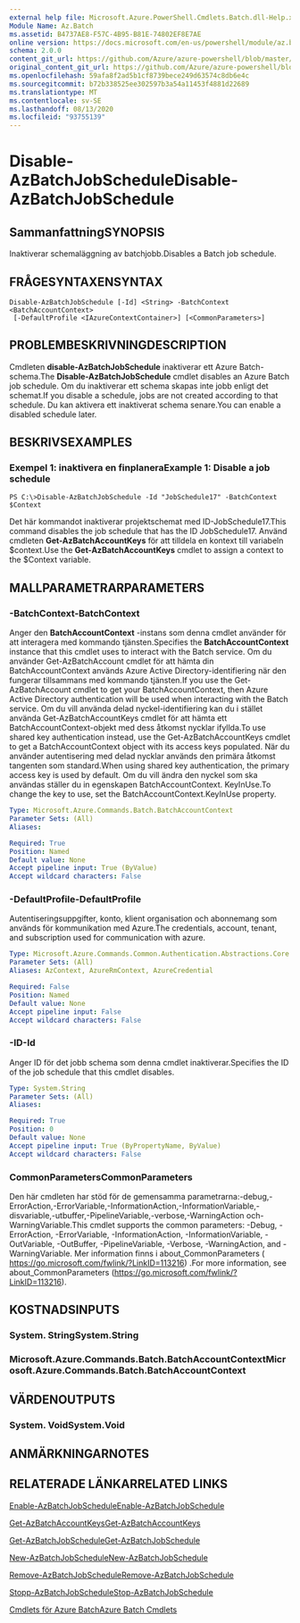 ```yaml
---
external help file: Microsoft.Azure.PowerShell.Cmdlets.Batch.dll-Help.xml
Module Name: Az.Batch
ms.assetid: B4737AE8-F57C-4B95-B81E-74802EF8E7AE
online version: https://docs.microsoft.com/en-us/powershell/module/az.batch/disable-azbatchjobschedule
schema: 2.0.0
content_git_url: https://github.com/Azure/azure-powershell/blob/master/src/Batch/Batch/help/Disable-AzBatchJobSchedule.md
original_content_git_url: https://github.com/Azure/azure-powershell/blob/master/src/Batch/Batch/help/Disable-AzBatchJobSchedule.md
ms.openlocfilehash: 59afa8f2ad5b1cf8739bece249d63574c8db6e4c
ms.sourcegitcommit: b72b338525ee302597b3a54a11453f4881d22689
ms.translationtype: MT
ms.contentlocale: sv-SE
ms.lasthandoff: 08/13/2020
ms.locfileid: "93755139"
---
```

# <span data-ttu-id="43ef4-101">Disable-AzBatchJobSchedule</span><span class="sxs-lookup"><span data-stu-id="43ef4-101">Disable-AzBatchJobSchedule</span></span>

## <span data-ttu-id="43ef4-102">Sammanfattning</span><span class="sxs-lookup"><span data-stu-id="43ef4-102">SYNOPSIS</span></span>
<span data-ttu-id="43ef4-103">Inaktiverar schemaläggning av batchjobb.</span><span class="sxs-lookup"><span data-stu-id="43ef4-103">Disables a Batch job schedule.</span></span>

## <span data-ttu-id="43ef4-104">FRÅGESYNTAXEN</span><span class="sxs-lookup"><span data-stu-id="43ef4-104">SYNTAX</span></span>

```
Disable-AzBatchJobSchedule [-Id] <String> -BatchContext <BatchAccountContext>
 [-DefaultProfile <IAzureContextContainer>] [<CommonParameters>]
```

## <span data-ttu-id="43ef4-105">PROBLEMBESKRIVNING</span><span class="sxs-lookup"><span data-stu-id="43ef4-105">DESCRIPTION</span></span>
<span data-ttu-id="43ef4-106">Cmdleten **disable-AzBatchJobSchedule** inaktiverar ett Azure Batch-schema.</span><span class="sxs-lookup"><span data-stu-id="43ef4-106">The **Disable-AzBatchJobSchedule** cmdlet disables an Azure Batch job schedule.</span></span>
<span data-ttu-id="43ef4-107">Om du inaktiverar ett schema skapas inte jobb enligt det schemat.</span><span class="sxs-lookup"><span data-stu-id="43ef4-107">If you disable a schedule, jobs are not created according to that schedule.</span></span>
<span data-ttu-id="43ef4-108">Du kan aktivera ett inaktiverat schema senare.</span><span class="sxs-lookup"><span data-stu-id="43ef4-108">You can enable a disabled schedule later.</span></span>

## <span data-ttu-id="43ef4-109">BESKRIVS</span><span class="sxs-lookup"><span data-stu-id="43ef4-109">EXAMPLES</span></span>

### <span data-ttu-id="43ef4-110">Exempel 1: inaktivera en finplanera</span><span class="sxs-lookup"><span data-stu-id="43ef4-110">Example 1: Disable a job schedule</span></span>
```
PS C:\>Disable-AzBatchJobSchedule -Id "JobSchedule17" -BatchContext $Context
```

<span data-ttu-id="43ef4-111">Det här kommandot inaktiverar projektschemat med ID-JobSchedule17.</span><span class="sxs-lookup"><span data-stu-id="43ef4-111">This command disables the job schedule that has the ID JobSchedule17.</span></span>
<span data-ttu-id="43ef4-112">Använd cmdleten **Get-AzBatchAccountKeys** för att tilldela en kontext till variabeln $context.</span><span class="sxs-lookup"><span data-stu-id="43ef4-112">Use the **Get-AzBatchAccountKeys** cmdlet to assign a context to the $Context variable.</span></span>

## <span data-ttu-id="43ef4-113">MALLPARAMETRAR</span><span class="sxs-lookup"><span data-stu-id="43ef4-113">PARAMETERS</span></span>

### <span data-ttu-id="43ef4-114">-BatchContext</span><span class="sxs-lookup"><span data-stu-id="43ef4-114">-BatchContext</span></span>
<span data-ttu-id="43ef4-115">Anger den **BatchAccountContext** -instans som denna cmdlet använder för att interagera med kommando tjänsten.</span><span class="sxs-lookup"><span data-stu-id="43ef4-115">Specifies the **BatchAccountContext** instance that this cmdlet uses to interact with the Batch service.</span></span>
<span data-ttu-id="43ef4-116">Om du använder Get-AzBatchAccount cmdlet för att hämta din BatchAccountContext används Azure Active Directory-identifiering när den fungerar tillsammans med kommando tjänsten.</span><span class="sxs-lookup"><span data-stu-id="43ef4-116">If you use the Get-AzBatchAccount cmdlet to get your BatchAccountContext, then Azure Active Directory authentication will be used when interacting with the Batch service.</span></span> <span data-ttu-id="43ef4-117">Om du vill använda delad nyckel-identifiering kan du i stället använda Get-AzBatchAccountKeys cmdlet för att hämta ett BatchAccountContext-objekt med dess åtkomst nycklar ifyllda.</span><span class="sxs-lookup"><span data-stu-id="43ef4-117">To use shared key authentication instead, use the Get-AzBatchAccountKeys cmdlet to get a BatchAccountContext object with its access keys populated.</span></span> <span data-ttu-id="43ef4-118">När du använder autentisering med delad nycklar används den primära åtkomst tangenten som standard.</span><span class="sxs-lookup"><span data-stu-id="43ef4-118">When using shared key authentication, the primary access key is used by default.</span></span> <span data-ttu-id="43ef4-119">Om du vill ändra den nyckel som ska användas ställer du in egenskapen BatchAccountContext. KeyInUse.</span><span class="sxs-lookup"><span data-stu-id="43ef4-119">To change the key to use, set the BatchAccountContext.KeyInUse property.</span></span>

```yaml
Type: Microsoft.Azure.Commands.Batch.BatchAccountContext
Parameter Sets: (All)
Aliases:

Required: True
Position: Named
Default value: None
Accept pipeline input: True (ByValue)
Accept wildcard characters: False
```

### <span data-ttu-id="43ef4-120">-DefaultProfile</span><span class="sxs-lookup"><span data-stu-id="43ef4-120">-DefaultProfile</span></span>
<span data-ttu-id="43ef4-121">Autentiseringsuppgifter, konto, klient organisation och abonnemang som används för kommunikation med Azure.</span><span class="sxs-lookup"><span data-stu-id="43ef4-121">The credentials, account, tenant, and subscription used for communication with azure.</span></span>

```yaml
Type: Microsoft.Azure.Commands.Common.Authentication.Abstractions.Core.IAzureContextContainer
Parameter Sets: (All)
Aliases: AzContext, AzureRmContext, AzureCredential

Required: False
Position: Named
Default value: None
Accept pipeline input: False
Accept wildcard characters: False
```

### <span data-ttu-id="43ef4-122">-ID</span><span class="sxs-lookup"><span data-stu-id="43ef4-122">-Id</span></span>
<span data-ttu-id="43ef4-123">Anger ID för det jobb schema som denna cmdlet inaktiverar.</span><span class="sxs-lookup"><span data-stu-id="43ef4-123">Specifies the ID of the job schedule that this cmdlet disables.</span></span>

```yaml
Type: System.String
Parameter Sets: (All)
Aliases:

Required: True
Position: 0
Default value: None
Accept pipeline input: True (ByPropertyName, ByValue)
Accept wildcard characters: False
```

### <span data-ttu-id="43ef4-124">CommonParameters</span><span class="sxs-lookup"><span data-stu-id="43ef4-124">CommonParameters</span></span>
<span data-ttu-id="43ef4-125">Den här cmdleten har stöd för de gemensamma parametrarna:-debug,-ErrorAction,-ErrorVariable,-InformationAction,-InformationVariable,-disvariable,-utbuffer,-PipelineVariable,-verbose,-WarningAction och-WarningVariable.</span><span class="sxs-lookup"><span data-stu-id="43ef4-125">This cmdlet supports the common parameters: -Debug, -ErrorAction, -ErrorVariable, -InformationAction, -InformationVariable, -OutVariable, -OutBuffer, -PipelineVariable, -Verbose, -WarningAction, and -WarningVariable.</span></span> <span data-ttu-id="43ef4-126">Mer information finns i about_CommonParameters ( https://go.microsoft.com/fwlink/?LinkID=113216) .</span><span class="sxs-lookup"><span data-stu-id="43ef4-126">For more information, see about_CommonParameters (https://go.microsoft.com/fwlink/?LinkID=113216).</span></span>

## <span data-ttu-id="43ef4-127">KOSTNADS</span><span class="sxs-lookup"><span data-stu-id="43ef4-127">INPUTS</span></span>

### <span data-ttu-id="43ef4-128">System. String</span><span class="sxs-lookup"><span data-stu-id="43ef4-128">System.String</span></span>

### <span data-ttu-id="43ef4-129">Microsoft.Azure.Commands.Batch.BatchAccountContext</span><span class="sxs-lookup"><span data-stu-id="43ef4-129">Microsoft.Azure.Commands.Batch.BatchAccountContext</span></span>

## <span data-ttu-id="43ef4-130">VÄRDEN</span><span class="sxs-lookup"><span data-stu-id="43ef4-130">OUTPUTS</span></span>

### <span data-ttu-id="43ef4-131">System. Void</span><span class="sxs-lookup"><span data-stu-id="43ef4-131">System.Void</span></span>

## <span data-ttu-id="43ef4-132">ANMÄRKNINGAR</span><span class="sxs-lookup"><span data-stu-id="43ef4-132">NOTES</span></span>

## <span data-ttu-id="43ef4-133">RELATERADE LÄNKAR</span><span class="sxs-lookup"><span data-stu-id="43ef4-133">RELATED LINKS</span></span>

[<span data-ttu-id="43ef4-134">Enable-AzBatchJobSchedule</span><span class="sxs-lookup"><span data-stu-id="43ef4-134">Enable-AzBatchJobSchedule</span></span>](./Enable-AzBatchJobSchedule.md)

[<span data-ttu-id="43ef4-135">Get-AzBatchAccountKeys</span><span class="sxs-lookup"><span data-stu-id="43ef4-135">Get-AzBatchAccountKeys</span></span>](./Get-AzBatchAccountKey.md)

[<span data-ttu-id="43ef4-136">Get-AzBatchJobSchedule</span><span class="sxs-lookup"><span data-stu-id="43ef4-136">Get-AzBatchJobSchedule</span></span>](./Get-AzBatchJobSchedule.md)

[<span data-ttu-id="43ef4-137">New-AzBatchJobSchedule</span><span class="sxs-lookup"><span data-stu-id="43ef4-137">New-AzBatchJobSchedule</span></span>](./New-AzBatchJobSchedule.md)

[<span data-ttu-id="43ef4-138">Remove-AzBatchJobSchedule</span><span class="sxs-lookup"><span data-stu-id="43ef4-138">Remove-AzBatchJobSchedule</span></span>](./Remove-AzBatchJobSchedule.md)

[<span data-ttu-id="43ef4-139">Stopp-AzBatchJobSchedule</span><span class="sxs-lookup"><span data-stu-id="43ef4-139">Stop-AzBatchJobSchedule</span></span>](./Stop-AzBatchJobSchedule.md)

[<span data-ttu-id="43ef4-140">Cmdlets för Azure Batch</span><span class="sxs-lookup"><span data-stu-id="43ef4-140">Azure Batch Cmdlets</span></span>](/powershell/module/az.batch)


